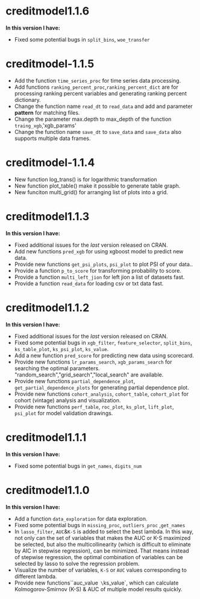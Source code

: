 # creditmodel1.1.6
**In this version I have:**
* Fixed some potential bugs in `split_bins`, `woe_transfer`

# creditmodel-1.1.5
* Add the function `time_series_proc` for time series data processing.
* Add functions `ranking_percent_proc`,`ranking_percent_dict` are for processing ranking percent variables and generating ranking percent dictionary.
* Change the function name `read_dt` to `read_data` and add and parameter **pattern** for matching files.
* Change the parameter max.depth to max_depth of the function `traing_xgb`,'xgb_params'
* Change the function name `save_dt` to `save_data` and `save_data` also supports multiple data frames.

# creditmodel-1.1.4
* New function log_trans() is for logarithmic transformation
* New function plot_table() make it possible to generate table graph.
* New funciton multi_grid() for arranging list of plots into a grid.

# creditmodel1.1.3
**In this version I have:**

* Fixed additional issues for the *last* version released on CRAN.
* Add new functions `pred_xgb` for using xgboost model to predict new data.
* Provide new functions `get_psi_plots`, `psi_plot` to plot PSI of your data..
* Provide a function `p_to_score` for transforming probability to score.
* Provide a function `multi_left_jion`  for left jion a list of datasets fast.
* Provide a function `read_data`  for loading csv or txt data fast.

# creditmodel1.1.2
**In this version I have:**

* Fixed additional issues for the *last* version released on CRAN.
* Fixed some potential bugs in `xgb_filter`, `feature_selector`, `split_bins`, `ks_table_plot`, `ks_psi_plot`, `ks_value`.
* Add a new function `pred_score` for predicting new data using scorecard.
* Provide new functions `lr_params_search`, `xgb_params_search` for searching the optimal parameters. "random_search","grid_search","local_search" are available.
* Provide new functions `partial_dependence_plot`, `get_partial_dependence_plots`  for generating partial dependence plot.
* Provide new functions `cohort_analysis`, `cohort_table`, `cohort_plot`  for cohort (vintage) analysis and visualization.
* Provide new functions `perf_table`, `roc_plot`, `ks_plot`, `lift_plot`, `psi_plot` for model validation drawings.




# creditmodel1.1.1
**In this version I have:**
* Fixed some potential bugs in `get_names`, `digits_num`

# creditmodel1.1.0

**In this version I have:**

* Add a function `data_exploration`  for data exploration.
* Fixed some potential bugs in `missing_proc`, `outliers_proc` ,`get_names` 
* In `lasso_filter`,  `AUC`&`K-S` is added to select the best lambda. In this way, not only can the set of variables that makes the AUC or K-S maximized be selected, but also the multicollinearity (which is difficult to eliminate by AIC in stepwise regression),  can be minimized. That means instead of stepwise regression, the optimal combination of variables can be selected by lasso to solve the regression problem.
* Visualize the number of variables, `K-S` or `AUC` values corresponding to different lambda.
* Provide new functions``auc_value`  \ `ks_value`,  which can calculate Kolmogorov-Smirnov (K-S)  & AUC of multiple model results quickly.

